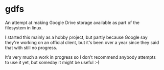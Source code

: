 gdfs
====

An attempt at making Google Drive storage available as part of the
filesystem in linux.

I started this mainly as a hobby project, but partly because Google say
they're working on an official client, but it's been over a year since
they said that with still no progress.

It's very much a work in progress so I don't recommend anybody attempts
to use it yet, but someday it might be useful :-)
